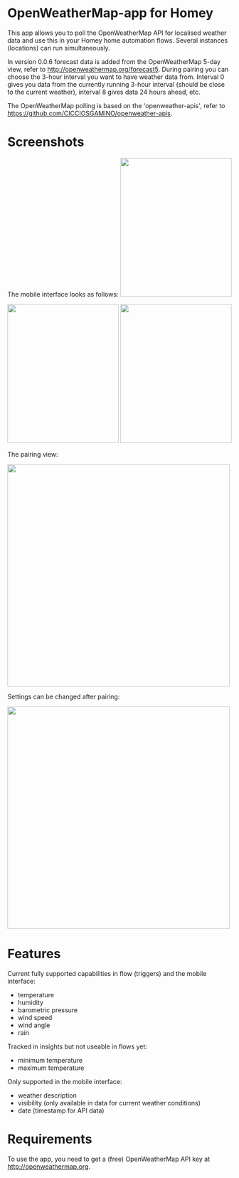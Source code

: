 # OpenWeatherMap-app for Homey

This app allows you to poll the OpenWeatherMap API for localised weather data and use this in your Homey home automation flows. Several instances (locations) can run simultaneously. 

In version 0.0.6 forecast data is added from the OpenWeatherMap 5-day view, refer to http://openweathermap.org/forecast5. During pairing you can choose the 3-hour interval you want to have weather data from. Interval 0 gives you data from the currently running 3-hour interval (should be close to the current weather), interval 8 gives data 24 hours ahead, etc.   

The OpenWeatherMap polling is based on the 'openweather-apis', refer to https://github.com/CICCIOSGAMINO/openweather-apis. 

# Screenshots
The mobile interface looks as follows:
<img src="https://drive.google.com/uc?id=1Ns1SEdjUOFKDwErjlksOl9HkWFK36zRv" width="250" height="312">

<img src="https://drive.google.com/uc?id=1Q4YnBOGltirnj6uILvRH2-ph8BoCSCkA" width="250" height="312">

<img src="https://drive.google.com/uc?id=1NwVUnUOZWukPqsuItX67Wskljd1_7sHV" width="250" height="312">

The pairing view:

<img src="https://drive.google.com/uc?id=1r_MclxSsvWH_LMkfDEbFgll73eKEGyTL" width="500" height="500">

Settings can be changed after pairing:

<img src="https://drive.google.com/uc?id=1sqyaFJEKcFdo9L-MFsyawKvWUlY3bhrn" width="500" height="500">

# Features
Current fully supported capabilities in flow (triggers) and the mobile interface:

- temperature
- humidity
- barometric pressure
- wind speed
- wind angle
- rain

Tracked in insights but not useable in flows yet:

- minimum temperature
- maximum temperature

Only supported in the mobile interface:

- weather description
- visibility (only available in data for current weather conditions)
- date (timestamp for API data)


# Requirements
To use the app, you need to get a (free) OpenWeatherMap API key at http://openweathermap.org.
